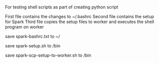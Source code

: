 
For testing shell scripts as part of creating python script

First file contains the changes to ~/.bashrc
Second file contains the setup for Spark
Third file copies the setup files to worker and executes the shell program on
 worker

save spark-bashrc.txt to ~/

save spark-setup.sh to /bin 

save spark-scp-setup-to-worker.sh to /bin